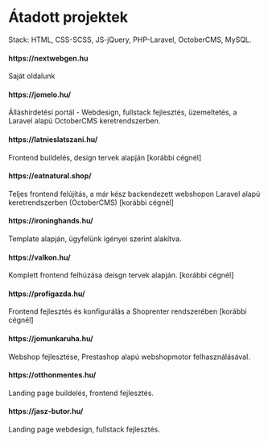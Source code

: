 # Átadott projektek

Stack: HTML, CSS-SCSS, JS-jQuery, PHP-Laravel, OctoberCMS, MySQL.

<h4>https://nextwebgen.hu</h4>
Saját oldalunk

<h4>https://jomelo.hu/</h4>
Álláshirdetési portál - Webdesign, fullstack fejlesztés, üzemeltetés, a Laravel alapú OctoberCMS keretrendszerben.

<h4>https://latnieslatszani.hu/ </h4>
Frontend buildelés, design tervek alapján [korábbi cégnél]

<h4>https://eatnatural.shop/</h4>
Teljes frontend felújítás, a már kész backendezett webshopon Laravel alapú keretrendszerben (OctoberCMS) [korábbi cégnél]

<h4>https://ironinghands.hu/</h4>
Template alapján, ügyfelünk igényei szerint alakítva.

<h4>https://valkon.hu/</h4>
Komplett frontend felhúzása deisgn tervek alapján. [korábbi cégnél]

<h4>https://profigazda.hu/</h4>
Frontend fejlesztés és konfigurálás a Shoprenter rendszerében [korábbi cégnél]

<h4>https://jomunkaruha.hu/</h4>
Webshop fejlesztése, Prestashop alapú webshopmotor felhasználásával.

<h4>https://otthonmentes.hu/</h4>
Landing page buildelés, frontend fejlesztés.

<h4>https://jasz-butor.hu/</h4>
Landing page webdesign, fullstack fejlesztés.
